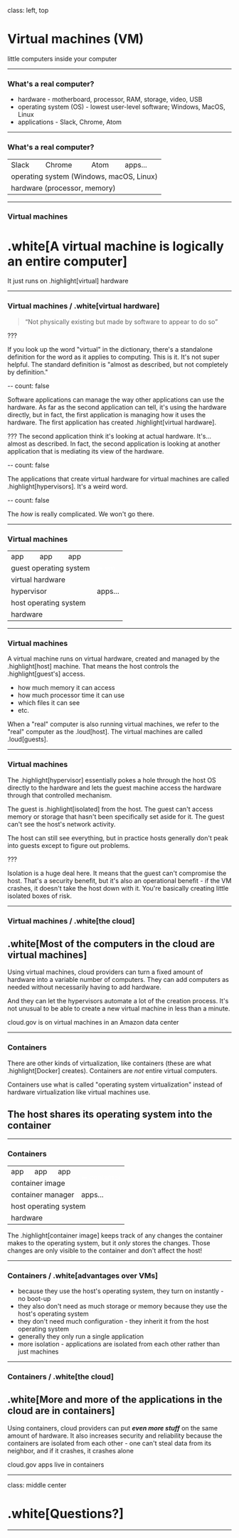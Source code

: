 class: left, top

# Virtual machines (VM)

little computers inside your computer

---

### What's a real computer?

- hardware - motherboard, processor, RAM, storage, video, USB
- operating system (OS) - lowest user-level software; Windows, MacOS, Linux
- applications - Slack, Chrome, Atom

---

### What's a real computer?

<table>
  <tr class="apps">
    <td>Slack</td>
    <td>Chrome</td>
    <td>Atom</td>
    <td>apps...</td>
  </tr>
  <tr class="os">
    <td colspan="4">operating system (Windows, macOS, Linux)</td>
  </tr>
  <tr class="hardware">
    <td colspan="4">hardware (processor, memory)</td>
  </tr>
</table>

---

### Virtual machines

# .white[A virtual machine is logically an entire computer]

It just runs on .highlight[virtual] hardware

---

### Virtual machines / .white[virtual hardware]

> &ldquo;Not physically existing but made by software to appear to do so&rdquo;

???

If you look up the word "virtual" in the dictionary, there's a standalone definition
for the word as it applies to computing. This is it. It's not super helpful. The
standard definition is "almost as described, but not completely by definition."

--
count: false

Software applications can manage the way other applications can use the hardware.
As far as the second application can tell, it's using the hardware directly, but
in fact, the first application is managing how it uses the hardware. The first
application has created .highlight[virtual hardware].

???
The second application think it's looking at actual hardware. It's... almost as
described. In fact, the second application is looking at another application that
is mediating its view of the hardware.

--
count: false

The applications that create virtual hardware for virtual machines are called
.highlight[hypervisors]. It's a weird word.

--
count: false

The _how_ is really complicated. We won't go there.

---

### Virtual machines

<table>
  <tr class="apps">
    <td>app</td>
    <td>app</td>
    <td>app</td>
    <td rowspan="3" style="background: transparent; color: white;">⬅ vm</td>
  </tr>
  <tr class="os">
    <td colspan="3">guest operating system</td>
  </tr>
  <tr class="hardware">
    <td colspan="3">virtual hardware</td>
  </tr>
  <tr class="apps">
    <td colspan="3">hypervisor</td>
    <td>apps...</td>
  </tr>
  <tr class="os">
    <td colspan="4">host operating system</td>
  </tr>
  <tr class="hardware">
    <td colspan="4">hardware</td>
  </tr>
</table>

---

### Virtual machines

A virtual machine runs on virtual hardware, created and managed by the .highlight[host]
machine. That means the host controls the .highlight[guest's] access.

- how much memory it can access
- how much processor time it can use
- which files it can see
- etc.

When a "real" computer is also running virtual machines, we refer to the
"real" computer as the .loud[host]. The virtual machines are called
.loud[guests].

---

### Virtual machines

The .highlight[hypervisor] essentially pokes a hole through the host OS directly to the hardware
and lets the guest machine access the hardware through that controlled mechanism.

The guest is .highlight[isolated] from the host. The guest can't access
memory or storage that hasn't been specifically set aside for it. The guest can't
see the host's network activity.

The host can still see everything, but in practice hosts generally don't peak into
guests except to figure out problems.

???

Isolation is a huge deal here. It means that the guest can't compromise the host. That's
a security benefit, but it's also an operational benefit - if the VM crashes, it doesn't
take the host down with it. You're basically creating little isolated boxes of risk.

---

### Virtual machines / .white[the cloud]

## .white[Most of the computers in the cloud are virtual machines]

Using virtual machines, cloud providers can turn a fixed amount of hardware into a
variable number of computers. They can add computers as needed without necessarily
having to add hardware.

And they can let the hypervisors automate a lot of the creation process. It's not unusual
to be able to create a new virtual machine in less than a minute.

cloud.gov is on virtual machines in an Amazon data center

---

### Containers

There are other kinds of virtualization, like containers (these are what
.highlight[Docker] creates). Containers are _not_ entire virtual computers.

Containers use what is called "operating system virtualization" instead of
hardware virtualization like virtual machines use.

## The host shares its operating system into the container

---

### Containers

<table>
  <tr class="apps">
    <td>app</td>
    <td>app</td>
    <td>app</td>
    <td rowspan="2" style="background: transparent; color: white;">⬅ container</td>
  </tr>
  <tr class="hardware">
    <td colspan="3">container image</td>
  </tr>
  <tr class="apps">
    <td colspan="3">container manager</td>
    <td>apps...</td>
  </tr>
  <tr class="os">
    <td colspan="4">host operating system</td>
  </tr>
  <tr class="hardware">
    <td colspan="4">hardware</td>
  </tr>
</table>

The .highlight[container image] keeps track of any changes the container makes to the
operating system, but it _only_ stores the changes. Those changes are only visible to
the container and don't affect the host!

---

### Containers / .white[advantages over VMs]

- because they use the host's operating system, they turn on instantly - no boot-up
- they also don't need as much storage or memory because they use the host's operating system
- they don't need much configuration - they inherit it from the host operating system
- generally they only run a single application
- more isolation - applications are isolated from each other rather than just machines

---

### Containers / .white[the cloud]

## .white[More and more of the applications in the cloud are in containers]

Using containers, cloud providers can put **_even more stuff_** on the same amount of hardware.
It also increases security and reliability because the containers are isolated from each other -
one can't steal data from its neighbor, and if it crashes, it crashes alone

cloud.gov apps live in containers

---

class: middle center

# .white[Questions?]

---
